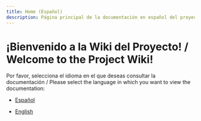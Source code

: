 ```yaml
---
title: Home (Español)
description: Página principal de la documentación en español del proyecto CI/CD Pipeline.
---
```

# ¡Bienvenido a la Wiki del Proyecto! / Welcome to the Project Wiki!

Por favor, selecciona el idioma en el que deseas consultar la documentación / Please select the language in which you want to view the documentation:

- [Español](Home_ES) 
 
- [English](Home_EN)


